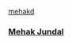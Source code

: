 <a class="card" href="#">
<div class="card__background"></div>
<div class="card__content">
    <p class="card__category">mehakd</p>
    <h3 class="card__heading">Mehak Jundal</h3>
</div>
</a>
